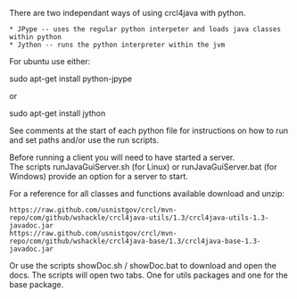 
There are two independant ways of using crcl4java with python.

    * JPype -- uses the regular python interpeter and loads java classes within python
    * Jython -- runs the python interpreter within the jvm

For ubuntu use either:

sudo apt-get install python-jpype

or

sudo apt-get install jython

See comments at the start of each python file for instructions on how to run
and set paths and/or use the run scripts.


Before running a client you will need to have started a server.  
The scripts runJavaGuiServer.sh (for Linux) or runJavaGuiServer.bat (for Windows)
provide an option for a server to start.


For a reference for all classes and functions available download and unzip:


    https://raw.github.com/usnistgov/crcl/mvn-repo/com/github/wshackle/crcl4java-utils/1.3/crcl4java-utils-1.3-javadoc.jar
    https://raw.github.com/usnistgov/crcl/mvn-repo/com/github/wshackle/crcl4java-base/1.3/crcl4java-base-1.3-javadoc.jar

Or use the scripts showDoc.sh / showDoc.bat to download and open the docs.
The scripts will open two tabs. One for utils packages and one for the base package.


